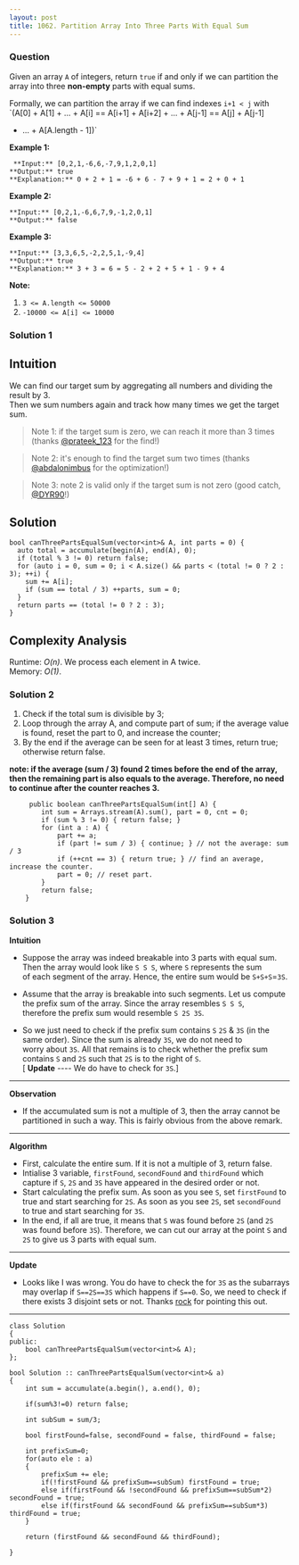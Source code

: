 ```yaml
---
layout: post
title: 1062. Partition Array Into Three Parts With Equal Sum
---
```

### Question
Given an array `A` of integers, return `true` if and only if we can partition
the array into three **non-empty** parts with equal sums.

Formally, we can partition the array if we can find indexes `i+1 < j` with
`(A[0] + A[1] + ... + A[i] == A[i+1] + A[i+2] + ... + A[j-1] == A[j] + A[j-1]
+ ... + A[A.length - 1])`



 **Example 1:**

    
    
     **Input:** [0,2,1,-6,6,-7,9,1,2,0,1]
    **Output:** true
    **Explanation:** 0 + 2 + 1 = -6 + 6 - 7 + 9 + 1 = 2 + 0 + 1
    

**Example 2:**

    
    
    **Input:** [0,2,1,-6,6,7,9,-1,2,0,1]
    **Output:** false
    

**Example 3:**

    
    
    **Input:** [3,3,6,5,-2,2,5,1,-9,4]
    **Output:** true
    **Explanation:** 3 + 3 = 6 = 5 - 2 + 2 + 5 + 1 - 9 + 4
    



 **Note:**

  1. `3 <= A.length <= 50000`
  2. `-10000 <= A[i] <= 10000`

### Solution 1
## Intuition

We can find our target sum by aggregating all numbers and dividing the result
by 3.  
Then we sum numbers again and track how many times we get the target sum.

> Note 1: if the target sum is zero, we can reach it more than 3 times (thanks
[@prateek_123](https://leetcode.com/prateek_123/) for the find!)

> Note 2: it's enough to find the target sum two times (thanks
[@abdalonimbus](https://leetcode.com/abdalonimbus/) for the optimization!)

> Note 3: note 2 is valid only if the target sum is not zero (good catch,
[@DYR90](https://leetcode.com/dyr90/)!)

## Solution

    
    
    bool canThreePartsEqualSum(vector<int>& A, int parts = 0) {
      auto total = accumulate(begin(A), end(A), 0);
      if (total % 3 != 0) return false;
      for (auto i = 0, sum = 0; i < A.size() && parts < (total != 0 ? 2 : 3); ++i) {
        sum += A[i];
        if (sum == total / 3) ++parts, sum = 0;
      }
      return parts == (total != 0 ? 2 : 3);
    }
    

## Complexity Analysis

Runtime: _O(n)_. We process each element in A twice.  
Memory: _O(1)_.


### Solution 2
  1. Check if the total sum is divisible by 3;
  2. Loop through the array A, and compute part of sum; if the average value is found, reset the part to 0, and increase the counter;
  3. By the end if the average can be seen for at least 3 times, return true; otherwise return false.

 **note: if the average (sum / 3) found 2 times before the end of the array,
then the remaining part is also equals to the average. Therefore, no need to
continue after the counter reaches 3.**

    
    
         public boolean canThreePartsEqualSum(int[] A) {
            int sum = Arrays.stream(A).sum(), part = 0, cnt = 0;
            if (sum % 3 != 0) { return false; }
            for (int a : A) {
                part += a;
                if (part != sum / 3) { continue; } // not the average: sum / 3
                if (++cnt == 3) { return true; } // find an average, increase the counter.
                part = 0; // reset part.
            }
            return false;
        }
    


### Solution 3
**Intuition**

  * Suppose the array was indeed breakable into 3 parts with equal sum. Then the array would look like `S S S`, where `S` represents the sum  
of each segment of the array. Hence, the entire sum would be `S+S+S`=`3S`.

  * Assume that the array is breakable into such segments. Let us compute the prefix sum of the array. Since the array resembles `S S S`,  
therefore the prefix sum would resemble `S 2S 3S`.

  * So we just need to check if the prefix sum contains `S` `2S` & `3S` (in the same order). Since the sum is already `3S`, we do not need to  
worry about `3S`. All that remains is to check whether the prefix sum contains
`S` and `2S` such that `2S` is to the right of `S`.  
[ **Update** \---- We do have to check for `3S`.]

* * *

 **Observation**

  * If the accumulated sum is not a multiple of 3, then the array cannot be partitioned in such a way. This is fairly obvious from the above remark.

* * *

 **Algorithm**

  * First, calculate the entire sum. If it is not a multiple of 3, return false.
  * Intialise 3 variable, `firstFound`, `secondFound` and `thirdFound` which capture if `S`, `2S` and `3S` have appeared in the desired order or not.
  * Start calculating the prefix sum. As soon as you see `S`, set `firstFound` to true and start searching for `2S`. As soon as you see `2S`, set `secondFound` to true and start searching for `3S`.
  * In the end, if all are true, it means that `S` was found before `2S` (and `2S` was found before `3S`). Therefore, we can cut our array at the point `S` and `2S` to give us 3 parts with equal sum.

* * *

 **Update**

  * Looks like I was wrong. You do have to check the for `3S` as the subarrays may overlap if `S==2S==3S` which happens if `S==0`. So, we need to check if there exists 3 disjoint sets or not. Thanks [rock](https://leetcode.com/rock/) for pointing this out.

* * *
    
    
    class Solution
    {
    public:
        bool canThreePartsEqualSum(vector<int>& A);
    };
    
    bool Solution :: canThreePartsEqualSum(vector<int>& a)
    {
        int sum = accumulate(a.begin(), a.end(), 0);
        
        if(sum%3!=0) return false;
        
        int subSum = sum/3;
        
        bool firstFound=false, secondFound = false, thirdFound = false;
        
        int prefixSum=0;
        for(auto ele : a)
        {
            prefixSum += ele;
            if(!firstFound && prefixSum==subSum) firstFound = true;
            else if(firstFound && !secondFound && prefixSum==subSum*2) secondFound = true;
            else if(firstFound && secondFound && prefixSum==subSum*3) thirdFound = true;
        }
        
        return (firstFound && secondFound && thirdFound);
            
    }
    



